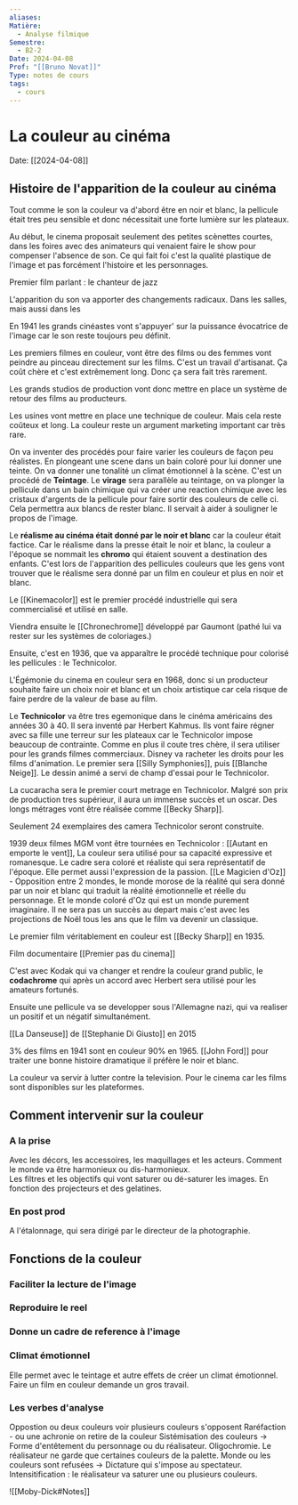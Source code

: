 ```yaml
---
aliases: 
Matière:
  - Analyse filmique
Semestre:
  - B2-2
Date: 2024-04-08
Prof: "[[Bruno Novat]]"
Type: notes de cours
tags:
  - cours
---
```

# La couleur au cinéma
Date: [[2024-04-08]] 
## Histoire de l'apparition de la couleur au cinéma
Tout comme le son la couleur va d'abord être en noir et blanc, la pellicule était tres peu sensible et donc nécessitait une forte lumière sur les plateaux. 

Au début, le cinema proposait seulement des petites scènettes courtes, dans les foires avec des animateurs qui venaient faire le show pour compenser l'absence de son. Ce qui fait foi c'est la qualité plastique de l'image et pas forcément l'histoire et les personnages. 

Premier film parlant : le chanteur de jazz

L'apparition du son va apporter des changements radicaux. Dans les salles, mais aussi dans les 

En 1941 les grands cinéastes vont s'appuyer' sur la puissance évocatrice de l'image car le son reste toujours peu définit. 

Les premiers filmes en couleur, vont être des films ou des femmes vont peindre au pinceau directement sur les films. C'est un travail d'artisanat. 
Ça coût chère et c'est extrêmement long. Donc ça sera fait très rarement.

Les grands studios de production vont donc mettre en place un système de retour des films au producteurs.

Les usines vont mettre en place une technique de couleur. Mais cela reste coûteux et long. La couleur reste un argument marketing important car très rare. 

 
On va inventer des procédés pour faire varier les couleurs de façon peu réalistes. En plongeant une scene dans un bain coloré pour lui donner une teinte. On va donner une tonalité un climat émotionnel à la scène. 
C'est un procédé de **Teintage**. 
Le **virage** sera parallèle au teintage, on va plonger la pellicule dans un bain chimique qui va créer une reaction chimique avec les cristaux d'argents de la pellicule pour faire sortir des couleurs de celle ci. Cela permettra aux blancs de rester blanc. Il servait à aider à souligner le propos de l'image. 

Le **réalisme au cinéma était donné par le noir et blanc** car la couleur était factice.
Car le réalisme dans la presse était le noir et blanc, la couleur a l'époque se nommait les **chromo** qui étaient souvent a destination des enfants. C'est lors de l'apparition des pellicules couleurs que les gens vont trouver que le réalisme sera donné par un film en couleur et plus en noir et blanc. 

Le [[Kinemacolor]] est le premier procédé industrielle qui sera commercialisé et utilisé en salle.  

Viendra ensuite le [[Chronechrome]] développé par Gaumont (pathé lui va rester sur les systèmes de coloriages.)

Ensuite, c'est en 1936, que va apparaître le procédé technique pour colorisé les pellicules : le Technicolor.

L'Égémonie du cinema en couleur sera en 1968, donc si un producteur souhaite faire un choix noir et blanc et un choix artistique car cela risque de faire perdre de la valeur de base au film. 

Le **Technicolor** va être tres egemonique dans le cinéma américains des années 30 à 40. Il sera inventé par Herbert Kahmus. Ils vont faire régner avec sa fille une terreur sur les plateaux car le Technicolor impose beaucoup de contrainte. Comme en plus il coute tres chère, il sera utiliser pour les grands filmes commerciaux. 
Disney va racheter les droits pour les films d'animation. Le premier sera [[Silly Symphonies]], puis [[Blanche Neige]]. Le dessin animé a servi de champ d'essai pour le Technicolor. 


La cucaracha sera le premier court metrage en Technicolor. Malgré son prix de production tres supérieur, il aura un immense succès et un oscar. 
Des longs métrages vont être réalisée comme [[Becky Sharp]]. 

Seulement 24 exemplaires des camera Technicolor seront construite. 

1939 deux filmes MGM vont être tournées en Technicolor : [[Autant en emporte le vent]], La couleur sera utilisé pour sa capacité expressive et romanesque. Le cadre sera coloré et réaliste qui sera représentatif de l'époque. Elle permet aussi l'expression de la passion. [[Le Magicien d'Oz]] - Opposition entre 2 mondes, le monde morose de la réalité qui sera donné par un noir et blanc qui traduit la réalité émotionnelle et réelle du personnage. Et le monde coloré d'Oz qui est un monde purement imaginaire. Il ne sera pas un succès au depart mais c'est avec les projections de Noël tous les ans que le film va devenir un classique. 

Le premier film véritablement en couleur est [[Becky Sharp]] en 1935. 

Film documentaire [[Premier pas du cinema]] 

C'est avec Kodak qui va changer et rendre la couleur grand public, le **codachrome** qui après un accord avec Herbert sera utilisé pour les amateurs fortunés. 

Ensuite une pellicule va se developper sous l'Allemagne nazi, qui va realiser un positif et un négatif simultanément. 

[[La Danseuse]] de [[Stephanie Di Giusto]] en 2015  

3% des films en 1941 sont en couleur 90% en 1965. 
[[John Ford]] pour traiter une bonne histoire dramatique il préfère le noir et blanc. 

La couleur va servir à lutter contre la television. Pour le cinema car les films sont disponibles sur les plateformes. 
## Comment intervenir sur la couleur 
### A la prise
Avec les décors, les accessoires, les maquillages et les acteurs. Comment le monde va être harmonieux ou dis-harmonieux.  
Les filtres et les objectifs qui vont saturer ou dé-saturer les images. 
En fonction des projecteurs et des gelatines. 
### En post prod 
A l'étalonnage, qui sera dirigé par le directeur de la photographie. 

## Fonctions de la couleur 
### Faciliter la lecture de l'image 

### Reproduire le reel

### Donne un cadre de reference à l'image 

### Climat émotionnel  
Elle permet avec le teintage et autre effets de créer un climat émotionnel. Faire un film en couleur demande un gros travail. 
### Les verbes d'analyse  

Oppostion ou deux couleurs voir plusieurs couleurs s'opposent
Raréfaction - ou une achronie on retire de la couleur 
Sistémisation des couleurs → Forme d'entêtement du personnage ou du réalisateur. Oligochromie. Le réalisateur ne garde que certaines couleurs de la palette. Monde ou les couleurs sont refusées → Dictature qui s'impose au spectateur. 
Intensitification : le réalisateur va saturer une ou plusieurs couleurs. 

![[Moby-Dick#Notes]] 